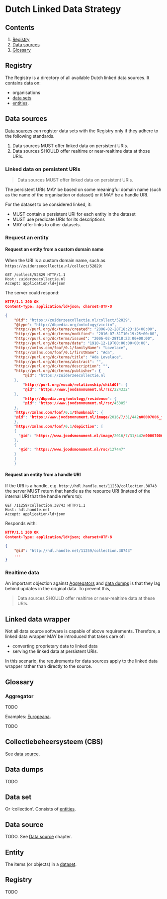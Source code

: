 Dutch Linked Data Strategy
==========================

Contents
--------

1. [Registry](#registry)
2. [Data sources](#data-sources)
3. [Glossary](#glossary)

Registry
--------

The Registry is a directory of all available Dutch linked data sources. It 
contains data on:

- organisations
- [data sets](#data-set)
- [entities](#entity).

Data sources
------------

[Data sources](#data-source) can register data sets with the Registry only if 
they adhere to the following standards.

1. Data sources MUST offer linked data on persistent URIs.
2. Data sources SHOULD offer realtime or near-realtime data at those URIs.

### Linked data on persistent URIs

> Data sources MUST offer linked data on persistent URIs.

The persistent URIs MAY be based on some meaningful domain name (such as the 
name of the organisation or dataset) or it MAY be a handle URI.

For the dataset to be considered linked, it:
- MUST contain a persistent URI for each entity in the dataset 
- MUST use predicate URIs for its descriptions  
- MAY offer links to other datasets.

### Request an entity

#### Request an entity from a custom domain name

When the URI is a custom domain name, such as 
`https://zuiderzeecollectie.nl/collect/52829`:

```http
GET /collect/52829 HTTP/1.1
Host: zuiderzeecollectie.nl
Accept: application/ld+json
```

The server could respond:

```json
HTTP/1.1 200 OK 
Content-Type: application/ld+json; charset=UTF-8

{
    "@id": "https://zuiderzeecollectie.nl/collect/52829",
    "@type": "http://dbpedia.org/ontology/victim",
    "http://purl.org/dc/terms/created": "2006-02-28T18:23:16+00:00",
    "http://purl.org/dc/terms/modified": "2016-07-31T10:19:25+00:00",
    "http://purl.org/dc/terms/issued": "2006-02-28T18:23:00+00:00",
    "http://purl.org/dc/terms/date": "1910-12-19T00:00:00+00:00",
    "http://xmlns.com/foaf/0.1/familyName": "Lovelace",
    "http://xmlns.com/foaf/0.1/firstName": "Ada",
    "http://purl.org/dc/terms/title": "Ada Lovelace",
    "http://purl.org/dc/terms/abstract": "",
    "http://purl.org/dc/terms/description": "",
    "http://purl.org/dc/terms/publisher": {
        "@id": "https://zuiderzeecollectie.nl
    },
        "http://purl.org/vocab/relationship/childOf": {
        "@id": "https://www.joodsmonument.nl/rsc/224332"
    },
        "http://dbpedia.org/ontology/residence": {
        "@id": "https://www.joodsmonument.nl/rsc/45385"
    },
    "http://xmlns.com/foaf/0.1/thumbnail": {
    "@id": "https://www.joodsmonument.nl/image/2016/7/31/442n00007006_jpg_mediaclass_admin_media_d320edb0ac6a9e3b6d8f3f57c001c114986dcb01.jpg%28mediaclass-foaf-thumbnail.56b969f0e8c1e384a0390286354b597588085f90%29.jpg"
    },
    "http://xmlns.com/foaf/0.1/depiction": [
    {
      "@id": "https://www.joodsmonument.nl/image/2016/7/31/442n00007006_jpg_mediaclass_admin_media_d320edb0ac6a9e3b6d8f3f57c001c114986dcb01.jpg%28%29%28E879AD7950E0BBFC79017B3345DC15AA%29.jpg"
    },
    {
      "@id": "https://www.joodsmonument.nl/rsc/127447"
    }
    ]
    }
```

#### Request an entity from a handle URI 

If the URI is a handle, e.g. `http://hdl.handle.net/11259/collection.38743` the 
server MUST return that handle as the resource URI (instead of the internal URI 
that the handle refers to):

```http
GET /11259/collection.38743 HTTP/1.1
Host: hdl.handle.net
Accept: application/ld+json
```

Responds with:

```json
HTTP/1.1 200 OK 
Content-Type: application/ld+json; charset=UTF-8

{
    "@id": "http://hdl.handle.net/11259/collection.38743"
    ...
}
```

### Realtime data

An important objection against [Aggregators](glossary.md#Aggregator) and 
[data dumps](glossary.md#Data-dumps) is that they lag behind updates in the 
original data. To prevent this, 

> Data sources SHOULD offer realtime or near-realtime data at these URIs.

Linked data wrapper
-------------------

Not all data source software is capable of above requirements. Therefore, a 
linked data wrapper MAY be introduced that takes care of:

- converting proprietary data to linked data
- serving the linked data at persistent URIs.

In this scenario, the requirements for data sources apply to the linked data
wrapper rather than directly to the source.

Glossary
--------

### Aggregator

TODO

Examples: [Europeana](http://www.europeana.eu). 

TODO 

## Collectiebeheersysteem (CBS)

See [data source](#data-source).

## Data dumps

TODO

## Data set

Or ‘collection’. Consists of [entities](#entity).

## Data source

TODO. See [Data source](source.md) chapter.

## Entity

The items (or objects) in a [dataset](#data-set).

## Registry

TODO
